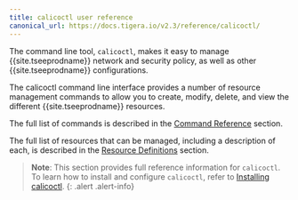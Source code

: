 ```yaml
---
title: calicoctl user reference
canonical_url: https://docs.tigera.io/v2.3/reference/calicoctl/
---
```


The command line tool, `calicoctl`, makes it easy to manage {{site.tseeprodname}} network and security policy, as well as other
{{site.tseeprodname}} configurations.

The calicoctl command line interface provides a number of resource management
commands to allow you to create, modify, delete, and view the different {{site.tseeprodname}}
resources.

The full list of commands is described in the
[Command Reference]({{site.baseurl}}/{{page.version}}/reference/calicoctl/commands/)
section.

The full list of resources that can be managed, including a description of each,
is described in the [Resource Definitions]({{site.baseurl}}/{{page.version}}/reference/calicoctl/resources/)
section.

> **Note**: This section provides full reference information for `calicoctl`. To learn
> how to install and configure `calicoctl`, refer to
> [Installing calicoctl](/{{page.version}}/usage/calicoctl/install).
{: .alert .alert-info}

